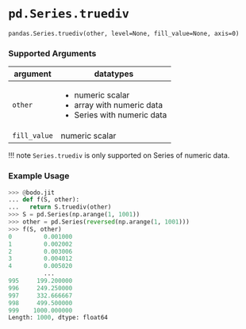 # `pd.Series.truediv`

`pandas.Series.truediv(other, level=None, fill_value=None, axis=0)`

### Supported Arguments

| argument     | datatypes                                                                                                 |
|--------------|-----------------------------------------------------------------------------------------------------------|
| `other`      | <ul><li>  numeric scalar </li><li> array with numeric data </li><li>  Series with numeric data </li></ul> |
| `fill_value` | numeric scalar                                                                                            |

!!! note
    `Series.truediv` is only supported on Series of numeric data.


### Example Usage

``` py
>>> @bodo.jit
... def f(S, other):
...   return S.truediv(other)
>>> S = pd.Series(np.arange(1, 1001))
>>> other = pd.Series(reversed(np.arange(1, 1001)))
>>> f(S, other)
0         0.001000
1         0.002002
2         0.003006
3         0.004012
4         0.005020
          ...
995     199.200000
996     249.250000
997     332.666667
998     499.500000
999    1000.000000
Length: 1000, dtype: float64
```

